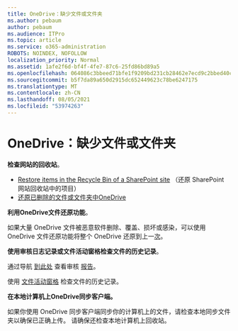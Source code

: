 ```yaml
---
title: OneDrive：缺少文件或文件夹
ms.author: pebaum
author: pebaum
ms.audience: ITPro
ms.topic: article
ms.service: o365-administration
ROBOTS: NOINDEX, NOFOLLOW
localization_priority: Normal
ms.assetid: 1afe2f6d-bf4f-4fe7-87c6-25fd86bd89a5
ms.openlocfilehash: 064086c3bbeed71bfe1f9209bd231cb28462e7ecd9c2bbed40c4716392eabe72
ms.sourcegitcommit: b5f7da89a650d2915dc652449623c78be6247175
ms.translationtype: MT
ms.contentlocale: zh-CN
ms.lasthandoff: 08/05/2021
ms.locfileid: "53974263"
---
```

# <a name="onedrive-missing-files-or-folders"></a>OneDrive：缺少文件或文件夹

**检查网站的回收站**。

- [Restore items in the Recycle Bin of a SharePoint site](https://support.microsoft.com/office/restore-items-in-the-recycle-bin-that-were-deleted-from-sharepoint-or-teams-6df466b6-55f2-4898-8d6e-c0dff851a0be) （还原 SharePoint 网站回收站中的项目）
- [还原已删除的文件或文件夹中OneDrive](https://support.office.com/article/Restore-deleted-files-or-folders-in-OneDrive-949ada80-0026-4db3-a953-c99083e6a84f)


**利用OneDrive文件还原功能**。 

如果大量 OneDrive 文件被恶意软件删除、覆盖、损坏或感染，可以使用 OneDrive 文件还原功能将整个 OneDrive 还原到上一[次](https://support.office.com/article/Restore-your-OneDrive-fa231298-759d-41cf-bcd0-25ac53eb8a15)。


**使用审核日志记录或文件活动窗格检查文件的历史记录**。

通过导航 [到此处](https://docs.microsoft.com/microsoft-365/compliance/search-the-audit-log-in-security-and-compliance) 查看审核 [报告](https://sip.protection.office.com/)。


使用 [文件活动窗格](https://support.office.com/article/File-activity-in-a-document-library-6105ecda-1dd0-4f6f-9542-102bf5c0ffe0) 检查文件的历史记录。


**在本地计算机上OneDrive同步客户端。**

如果你使用 OneDrive 同步客户端同步你的计算机上的文件，请检查本地同步文件夹以确保已正确上传。 请确保还检查本地计算机上回收站。

